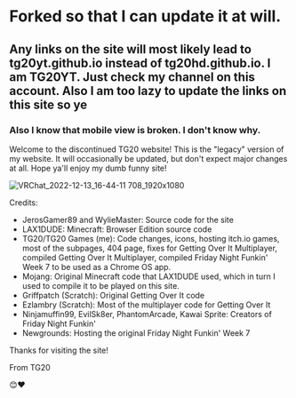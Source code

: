 <h1>Forked so that I can update it at will.</h1>
<h2>Any links on the site will most likely lead to tg20yt.github.io instead of tg20hd.github.io. I am TG20YT. Just check my channel on this account. Also I am too lazy to update the links on this site so ye</h2>
<h3>Also I know that mobile view is broken. I don't know why.</h3>

Welcome to the discontinued TG20 website!
This is the "legacy" version of my website. 
It will occasionally be updated, but don't expect major changes at all. Hope ya'll enjoy my dumb funny site!

![VRChat_2022-12-13_16-44-11 708_1920x1080](https://user-images.githubusercontent.com/79722408/207460929-afd1bef8-a6f4-47a6-9224-13126e6db6f4.png)


Credits:
- JerosGamer89 and WylieMaster: Source code for the site
- LAX1DUDE: Minecraft: Browser Edition source code
- TG20/TG20 Games (me): Code changes, icons, hosting itch.io games, most of the subpages, 404 page, fixes for Getting Over It Multiplayer,
compiled Getting Over It Multiplayer, compiled Friday Night Funkin' Week 7 to be used as a Chrome OS app.
- Mojang: Original Minecraft code that LAX1DUDE used, which in turn I used to compile it to be played on this site.
- Griffpatch (Scratch): Original Getting Over It code
- Ezlambry (Scratch): Most of the multiplayer code for Getting Over It
- Ninjamuffin99, EvilSk8er, PhantomArcade, Kawai Sprite: Creators of Friday Night Funkin'
- Newgrounds: Hosting the original Friday Night Funkin' Week 7

Thanks for visiting the site!

From TG20

😊❤
